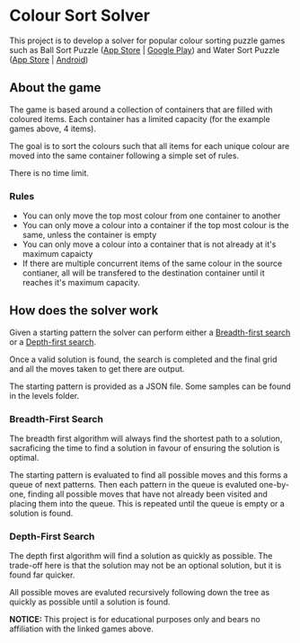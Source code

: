 # Colour Sort Solver

This project is to develop a solver for popular colour sorting puzzle games such as Ball Sort Puzzle ([App Store](https://apps.apple.com/app/ball-sort-puzzle/id1494648714) | [Google Play](https://play.google.com/store/apps/details?id=com.GMA.Ball.Sort.Puzzle)) and Water Sort Puzzle ([App Store](https://apps.apple.com/app/water-sort-puzzle/id1514542157) | [Android](https://play.google.com/store/apps/details?id=com.gma.water.sort.puzzle))


## About the game
The game is based around a collection of containers that are filled with coloured items. Each container has a limited capacity (for the example games above, 4 items).

The goal is to sort the colours such that all items for each unique colour are moved into the same container following a simple set of rules.

There is no time limit.

### Rules
* You can only move the top most colour from one container to another
* You can only move a colour into a container if the top most colour is the same, unless the container is empty
* You can only move a colour into a container that is not already at it's maximum capaicty
* If there are multiple concurrent items of the same colour in the source contianer, all will be transfered to the destination container until it reaches it's maximum capacity.

## How does the solver work
Given a starting pattern the solver can perform either a [Breadth-first search](https://en.wikipedia.org/wiki/Breadth-first_search) or a [Depth-first search](https://en.wikipedia.org/wiki/Depth-first_search).

Once a valid solution is found, the search is completed and the final grid and all the moves taken to get there are output.

The starting pattern is provided as a JSON file. Some samples can be found in the levels folder.

### Breadth-First Search
The breadth first algorithm will always find the shortest path to a solution, sacraficing the time to find a solution in favour of ensuring the solution is optimal.

The starting pattern is evaluated to find all possible moves and this forms a queue of next patterns. Then each pattern in the queue is evaluted one-by-one, finding all possible moves that have not already been visited and placing them into the queue. This is repeated until the queue is empty or a solution is found.

### Depth-First Search
The depth first algorithm will find a solution as quickly as possible. The trade-off here is that the solution may not be an optional solution, but it is found far quicker.

All possible moves are evaluted recursively following down the tree as quickly as possible until a solution is found.


**NOTICE:** This project is for educational purposes only and bears no affiliation with the linked games above.
